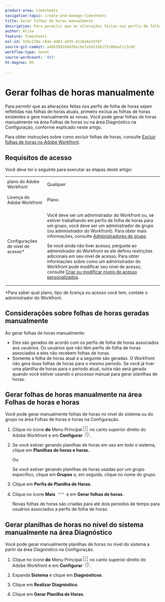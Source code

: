 ```yaml
---
product-area: timesheets
navigation-topic: create-and-manage-timesheets
title: Gerar folhas de horas manualmente
description: Para permitir que as alterações feitas nos perfis de folha de horas sejam refletidas nas folhas de horas atuais, primeiro exclua as folhas de horas existentes e gere manualmente as novas. Você pode gerar folhas de horas manualmente na área Folhas de horas ou na área Diagnóstico na Configuração, conforme explicado neste artigo.
author: Alina
feature: Timesheets
exl-id: 316c270a-c64e-4d83-a035-4128abe33f87
source-git-commit: a4bb3582eb476acbefa5d11db1f2c06eafc13cdd
workflow-type: tm+mt
source-wordcount: '453'
ht-degree: 0%

---
```


# Gerar folhas de horas manualmente

Para permitir que as alterações feitas nos perfis de folha de horas sejam refletidas nas folhas de horas atuais, primeiro exclua as folhas de horas existentes e gere manualmente as novas. Você pode gerar folhas de horas manualmente na área Folhas de horas ou na área Diagnóstico na Configuração, conforme explicado neste artigo.

Para obter instruções sobre como excluir folhas de horas, consulte [Excluir folhas de horas no Adobe Workfront](../../timesheets/create-and-manage-timesheets/delete-timesheets.md).

## Requisitos de acesso

Você deve ter o seguinte para executar as etapas deste artigo:

<table style="table-layout:auto"> 
 <col> 
 <col> 
 <tbody> 
  <tr> 
   <td role="rowheader">plano do Adobe Workfront</td> 
   <td> <p>Qualquer</p> </td> 
  </tr> 
  <tr> 
   <td role="rowheader">Licença do Adobe Workfront</td> 
   <td> <p>Plano </p> </td> 
  </tr> 
  <tr> 
   <td role="rowheader">Configurações de nível de acesso*</td> 
   <td> <p>Você deve ser um administrador do Workfront ou, se estiver trabalhando em perfis de folha de horas para um grupo, você deve ser um administrador de grupo (ou administrador do Workfront). Para obter mais informações, consulte <a href="../../administration-and-setup/manage-groups/group-roles/group-administrators.md" class="MCXref xref">Administradores de grupo</a>.</p> <p>Se você ainda não tiver acesso, pergunte ao administrador do Workfront se ele definiu restrições adicionais em seu nível de acesso. Para obter informações sobre como um administrador do Workfront pode modificar seu nível de acesso, consulte <a href="../../administration-and-setup/add-users/configure-and-grant-access/create-modify-access-levels.md" class="MCXref xref">Criar ou modificar níveis de acesso personalizados</a>.</p> </td> 
  </tr> 
 </tbody> 
</table>

&#42;Para saber qual plano, tipo de licença ou acesso você tem, contate o administrador do Workfront.

## Considerações sobre folhas de horas geradas manualmente

Ao gerar folhas de horas manualmente:

* Eles são gerados de acordo com os perfis de folha de horas associados aos usuários. Os usuários que não têm perfis de folha de horas associados a eles não recebem folhas de horas. 
* Somente a folha de horas atual e a seguinte são geradas. O Workfront não gera duas folhas de horas para o mesmo período. Se você já tiver uma planilha de horas para o período atual, outra não será gerada quando você estiver usando o processo manual para gerar planilhas de horas.

## Gerar folhas de horas manualmente na área Folhas de horas e horas

Você pode gerar manualmente folhas de horas no nível do sistema ou do grupo na área Folhas de horas e horas na Configuração.

1. Clique no ícone **do** Menu Principal![](assets/main-menu-icon.png) no canto superior direito do Adobe Workfront e em **Configurar** ![](assets/gear-icon-settings.png).

1. Se você estiver gerando planilhas de horas em uso em todo o sistema, clique em **Planilhas de horas e horas.**

   Ou

   Se você estiver gerando planilhas de horas usadas por um grupo específico, clique em **Grupos** e, em seguida, clique no nome do grupo.

1. Clique em **Perfis de Planilha de Horas**.
1. Clique no ícone **Mais** ![Mais ícone](assets/more-icon.png) e em **Gerar folhas de horas**.

   Novas folhas de horas são criadas para até dois períodos de tempo para usuários associados a perfis de folha de horas.

## Gerar planilhas de horas no nível do sistema manualmente na área Diagnóstico

Você pode gerar manualmente planilhas de horas no nível do sistema a partir da área Diagnóstico na Configuração.

1. Clique no ícone **do** Menu Principal![](assets/main-menu-icon.png) no canto superior direito do Adobe Workfront e em **Configurar** ![](assets/gear-icon-settings.png).

1. Expanda **Sistema** e clique em **Diagnósticos**.

1. Clique em **Realizar Diagnóstico**. 
1. Clique em **Gerar Planilha de Horas**.

